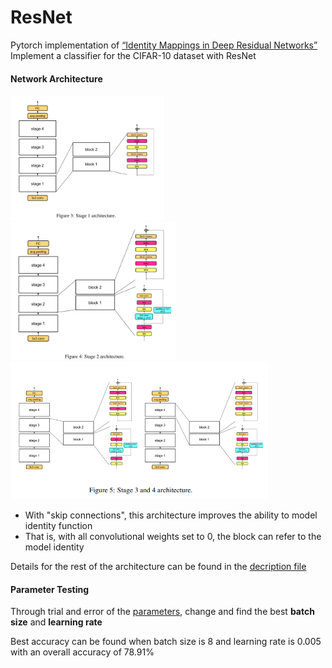 # ResNet
Pytorch implementation of [“Identity Mappings in Deep Residual Networks”](https://arxiv.org/pdf/1603.05027.pdf)
</br>
Implement a classifier for the CIFAR-10 dataset with ResNet

#### Network Architecture
<div>
  <img height="200" src="https://github.com/goodnightng0/ResNet/blob/main/architecture/stage1.PNG">
  <img height="220" src="https://github.com/goodnightng0/ResNet/blob/main/architecture/stage2.PNG">
  <img height="220" src="https://github.com/goodnightng0/ResNet/blob/main/architecture/stage34.PNG">
</div>

- With "skip connections", this architecture improves the ability to model identity function
- That is, with all convolutional weights set to 0, the block can refer to the model identity

Details for the rest of the architecture can be found in the [decription file](./6.pdf)

#### Parameter Testing
Through trial and error of the [parameters](./params), change and find the best **batch size** and **learning rate**

Best accuracy can be found when batch size is 8 and learning rate is 0.005 with an overall accuracy of 78.91%

